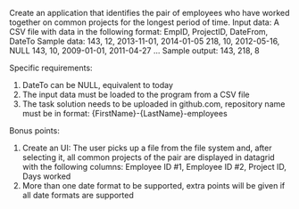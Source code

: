 
Create an application that identifies the pair of employees who have worked
together on common projects for the longest period of time.
Input data:
A CSV file with data in the following format:
EmpID, ProjectID, DateFrom, DateTo
Sample data:
143, 12, 2013-11-01, 2014-01-05
218, 10, 2012-05-16, NULL
143, 10, 2009-01-01, 2011-04-27
...
Sample output:
143, 218, 8


 Specific requirements:
 1) DateTo can be NULL, equivalent to today
 2) The input data must be loaded to the program from a CSV file
 3) The task solution needs to be uploaded in github.com, repository name must be in
   format: {FirstName}-{LastName}-employees
   
 Bonus points:
 1) Create an UI:
   The user picks up a file from the file system and, after selecting it, all common
   projects of the pair are displayed in datagrid with the following columns:
   Employee ID #1, Employee ID #2, Project ID, Days worked
 2) More than one date format to be supported, extra points will be given if all date formats
   are supported

